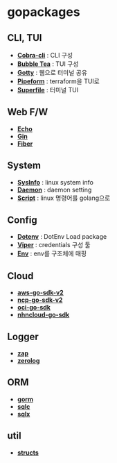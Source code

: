 # gopackages

## CLI, TUI

- **[Cobra-cli](https://github.com/spf13/cobra)** : CLI 구성
- **[Bubble Tea](https://github.com/charmbracelet/bubbletea)** : TUI 구성
- **[Gotty](https://github.com/yudai/gotty)** : 웹으로 터미널 공유
- **[Pipeform](https://github.com/magodo/pipeform)** : terraform을 TUI로
- **[Superfile](https://github.com/yorukot/superfile)** : 터미널 TUI

## Web F/W

- **[Echo](https://github.com/labstack/echo)**
- **[Gin](https://github.com/gin-gonic/gin)**
- **[Fiber](https://github.com/gofiber/fiber)**

## System

- **[SysInfo](https://github.com/zcalusic/sysinfo)** : linux system info
- **[Daemon](https://github.com/sevlyar/go-daemon)** : daemon setting
- **[Script](https://github.com/bitfield/script)** : linux 명령어를 golang으로

## Config
- **[Dotenv](https://github.com/joho/godotenv)** : DotEnv Load package
- **[Viper](https://github.com/spf13/viper)** : credentials 구성 툴
- **[Env](https://github.com/caarlos0/env)** : env를 구조체에 매핑

## Cloud

- **[aws-go-sdk-v2](https://github.com/aws/aws-sdk-go-v2)**
- **[ncp-go-sdk-v2](https://github.com/NaverCloudPlatform/ncloud-sdk-go-v2)**
- **[oci-go-sdk](https://github.com/oracle/oci-go-sdk)**
- **[nhncloud-go-sdk](https://github.com/cloud-barista/nhncloud-sdk-go)**

## Logger
- **[zap](https://go.uber.org/zap)**
- **[zerolog](https://github.com/rs/zerolog)**

## ORM
- **[gorm](gorm.io/gorm)**
- **[sqlc](https://github.com/sqlc-dev/sqlc)**
- **[sqlx](https://github.com/jmoiron/sqlx)**

## util
- **[structs](https://github.com/fatih/structs)**